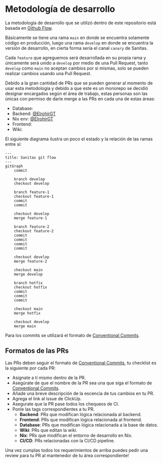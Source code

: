 # Metodología de desarrollo
La metodología de desarrollo que se utilizó dentro de este repositorio está basada en [Github Flow](https://docs.github.com/en/get-started/using-github/github-flow).

Básicamente se tiene una rama `main` en donde se encuentra solamente código en producción, luego una rama `develop` en donde se encuentra la versión de desarrollo, en cierta forma sería el canal `canary` de Sanitas.

Cada `feature` que agreguemos será desarrollada en su propia rama y únicamente será unido a `develop` por medio de una Pull Request, tanto `develop` como `main` no aceptan cambios por si mismas, solo se pueden realizar cambios usando una Pull Request.

Debido a la gran cantidad de PRs que se pueden generar al momento de usar esta metodología y debido a que este es un monorepo se decidió designar encargados según el área de trabajo, estas personas son las únicas con permiso de darle merge a las PRs en cada una de estas áreas:

- Database:
- Backend: [@ElrohirGT](https://github.com/ElrohirGT)
- Nix env: [@ElrohirGT](https://github.com/ElrohirGT)
- Frontend:
- Wiki:

El siguiente diagrama ilustra un poco el estado y la relación de las ramas entre sí:

```mermaid
---
title: Sanitas git flow
---
gitGraph
    commit

    branch develop
    checkout develop

    branch feature-1
    checkout feature-1
    commit
    commit

    checkout develop
    merge feature-1

    branch feature-2
    checkout feature-2
    commit
    commit
    commit
    commit

    checkout develop
    merge feature-2

    checkout main
    merge develop

    branch hotfix
    checkout hotfix
    commit
    commit
    commit

    checkout main
    merge hotfix

    checkout develop
    merge main
```

Para los commits se utilizará el formato de [Conventional Commits](https://www.conventionalcommits.org/en/v1.0.0/).

## Formatos de las PRs
Las PRs deben seguir el formato de [Conventional Commits](https://www.conventionalcommits.org/en/v1.0.0/), tu checklist es la siguiente por cada PR:

- Asignate a tí mismo dentro de la PR.
- Asegúrate de que el nombre de la PR sea una que siga el formato de [Conventional Commits](https://www.conventionalcommits.org/en/v1.0.0/).
- Añade una breve descripción de la escencia de tus cambios en tu PR.
- Agrega el link al issue de ClickUp.
- Asegurate que la PR pase todos los chequeos de CI.
- Ponle las tags correspondientes a tu PR.
    - **Backend**: PRs que modifican lógica relacionada al backend.
    - **Frontend**: PRs que modifican lógica relacionada al frontend.
    - **Database**: PRs que modifican lógica relacionada a la base de datos.
    - **Wiki**: PRs que editan la wiki.
    - **Nix**: PRs que modifican el entorno de desarrollo en Nix.
    - **CI/CD**: PRs relacionadas con la CI/CD pipeline.

Una vez cumplas todos los requerimientos de arriba puedes pedir una review para tu PR al mantenedor de tu área correspondiente! 
